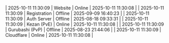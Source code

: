 | 2025-10-11 11:30:09 | Website | Online | 2025-10-11 11:30:08 |
| 2025-10-11 11:30:09 | Registration | Offline | 2025-09-09 16:40:23 |
| 2025-10-11 11:30:09 | Auth Server | Offline | 2025-08-18 09:33:31 |
| 2025-10-11 11:30:09 | Kezan (PvE) | Online | 2025-10-11 11:30:08 |
| 2025-10-11 11:30:09 | Gurubashi (PvP) | Offline | 2025-08-23 21:44:06 |
| 2025-10-11 11:30:09 | Cloudflare | Online | 2025-10-11 11:30:08 |
